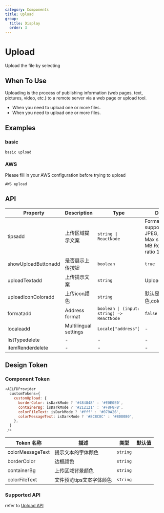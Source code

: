 ```yaml
---
category: Components
title: Upload
group:
  title: Display
  order: 3
---
```


# Upload

Upload the file by selecting

## When To Use

Uploading is the process of publishing information (web pages, text, pictures, video, etc.) to a remote server via a web page or upload tool.

- When you need to upload one or more files.
- When you need to upload one or more files.

## Examples

### basic

<code src="./demos/basic.tsx">basic upload</code>

### AWS

Please fill in your AWS configuration before trying to upload

<code src="./demos/AWSUpload.tsx">AWS upload</code>

## API

| Property | Description | Type | Default | Version |
| --- | --- | --- | --- | --- |
| tips<Badge type="success">add</Badge> | 上传区域提示文案 | `string \| ReactNode` | Formats supported JPG, JPEG, PNG. Max size 10 MB.Recommend ratio 16:9. | `1.0.0`&nbsp; |
| showUploadButton<Badge type="success">add</Badge> | 是否展示上传按钮 | `boolean` | `true` | `1.0.0` |
| uploadText<Badge type="success">add</Badge> | 上传提示文案 | `string` | Upload | `1.0.0` |
| uploadIconColor<Badge type="success">add</Badge> | 上传icon颜色 | `string` | 默认是主题色,colorPrimary | `1.0.0` |
| format<Badge type="success">add</Badge> | Address format | `boolean \| (input: string) => ReactNode` | `false` | `1.0.0` |
| locale<Badge type="success">add</Badge> | Multilingual settings | `Locale["address"]` | - | `1.0.0` |
| listType<Badge type="error">delete</Badge> | - | - | - | `1.0.0` |
| itemRender<Badge type="error">delete</Badge> | - | - | - | `1.0.0` |

## Design Token

### Component Token

```js
<AELFDProvider
  customTokens={
    customUpload: {
      borderColor: isDarkMode ? '#484848' : '#E0E0E0',
      containerBg: isDarkMode ? '#212121' : '#F8F8F8',
      colorFileText: isDarkMode ? '#fff' : '#070A26',
      colorMessageText: isDarkMode ? '#8C8C8C' : '#808080',
    },
  }
 />
```

| Token 名称       | 描述                     | 类型     | 默认值 |
| ---------------- | ------------------------ | -------- | ------ |
| colorMessageText | 提示文本的字体颜色       | `string` |        |
| borderColor      | 边框颜色                 | `string` |        |
| containerBg      | 上传区域背景颜色         | `string` |        |
| colorFileText    | 文件预览tips文案字体颜色 | `string` |        |

### Supported API

refer to [Upload API](https://ant-design.antgroup.com/components/upload-cn#api)
